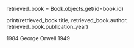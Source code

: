 retrieved_book = Book.objects.get(id=book.id)

print(retrieved_book.title, retrieved_book.author, retrieved_book.publication_year)

1984 George Orwell 1949
